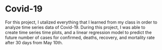 
# Covid-19

For this project, I utalized everything that I learned from my class in order to analyze time series data of Covid-19. During this project, I was able to create time series time plots, and a linear regression model to predict the future number of cases for confirmed, deaths, recovery, and mortality rate after 30 days from May 10th. 


